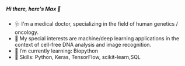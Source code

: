 ##### Hi there, here's Max 👋

- :stethoscope: I'm a medical doctor, specializing in the field of human genetics / oncology. 
- :dna: My special interests are machine/deep learning applications in the context of cell-free DNA analysis and image recognition.
- 🌱 I’m currently learning: Biopython
- :hammer: Skills: Python, Keras, TensorFlow, scikit-learn,SQL
